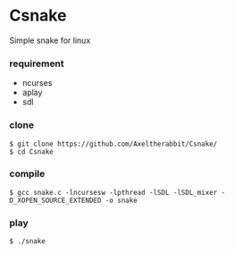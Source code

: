 # Csnake
Simple snake for linux
### requirement
- ncurses
- aplay
- sdl
### clone
```
$ git clone https://github.com/Axeltherabbit/Csnake/
$ cd Csnake
```
### compile
`$ gcc snake.c -lncursesw -lpthread -lSDL -lSDL_mixer -D_XOPEN_SOURCE_EXTENDED -o snake`
### play
`$ ./snake`
